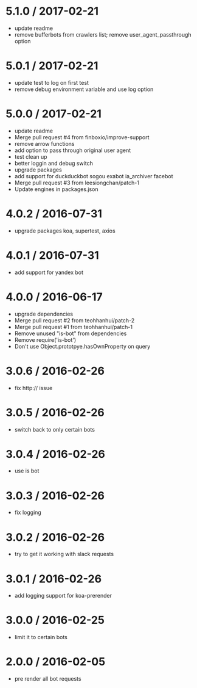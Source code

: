 
5.1.0 / 2017-02-21
==================

  * update readme
  * remove bufferbots from crawlers list; remove user_agent_passthrough option

5.0.1 / 2017-02-21
==================

  * update test to log on first test
  * remove debug environment variable and use log option

5.0.0 / 2017-02-21
==================

  * update readme
  * Merge pull request #4 from finboxio/improve-support
  * remove arrow functions
  * add option to pass through original user agent
  * test clean up
  * better loggin and debug switch
  * upgrade packages
  * add support for duckduckbot sogou exabot ia_archiver facebot
  * Merge pull request #3 from leesiongchan/patch-1
  * Update engines in packages.json

4.0.2 / 2016-07-31
==================

  * upgrade packages koa, supertest, axios

4.0.1 / 2016-07-31
==================

  * add support for yandex bot

4.0.0 / 2016-06-17
==================

  * upgrade dependencies
  * Merge pull request #2 from teohhanhui/patch-2
  * Merge pull request #1 from teohhanhui/patch-1
  * Remove unused "is-bot" from dependencies
  * Remove require('is-bot')
  * Don't use Object.prototpye.hasOwnProperty on query

3.0.6 / 2016-02-26
==================

  * fix http:// issue

3.0.5 / 2016-02-26
==================

  * switch back to only certain bots

3.0.4 / 2016-02-26
==================

  * use is bot

3.0.3  / 2016-02-26
==================

  * fix logging

3.0.2 / 2016-02-26
==================

  * try to get it working with slack requests

3.0.1 / 2016-02-26
==================

  * add logging support for koa-prerender

3.0.0 / 2016-02-25
==================

  * limit it to certain bots

2.0.0 / 2016-02-05
==================

  * pre render all bot requests
